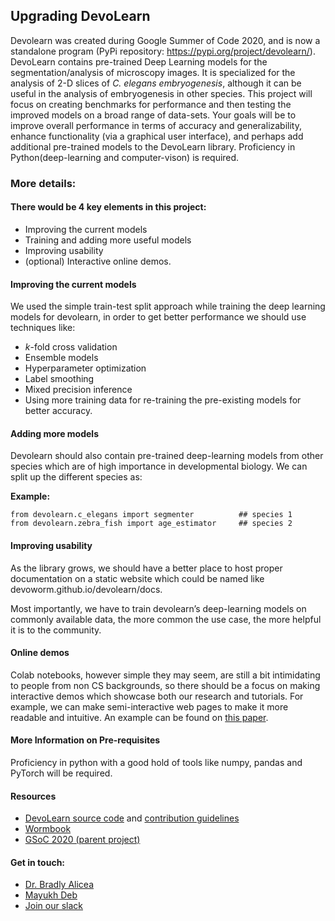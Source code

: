 ## Upgrading DevoLearn 
Devolearn was created during Google Summer of Code 2020, and is now a standalone program (PyPi repository: https://pypi.org/project/devolearn/). DevoLearn contains pre-trained Deep Learning models for the segmentation/analysis of microscopy images. It is specialized for the analysis of 2-D slices of _C. elegans embryogenesis_, although it can be useful in the analysis of embryogenesis in other species. This project will focus on creating benchmarks for performance and then testing the improved models on a broad range of data-sets. Your goals will be to improve overall performance in terms of accuracy and generalizability, enhance functionality (via a graphical user interface), and perhaps add additional pre-trained models to the DevoLearn library. Proficiency in Python(deep-learning and computer-vison) is required.

### More details:
#### There would be 4 key elements in this project:
* Improving the current models
* Training and adding more useful models 
* Improving usability
* (optional) Interactive online demos. 

#### Improving the current models
We used the simple train-test split approach while training the deep learning models for devolearn, in order to get better performance we should use techniques like:

* _k_-fold cross validation 
* Ensemble models 
* Hyperparameter optimization 
* Label smoothing 
* Mixed precision inference
* Using more training data for re-training the pre-existing models for better accuracy.

#### Adding more models

Devolearn should also contain pre-trained deep-learning models from other species which are of high importance in developmental biology. We can split up the different species as:

__Example:__   
~~~
from devolearn.c_elegans import segmenter          ## species 1   
from devolearn.zebra_fish import age_estimator     ## species 2
~~~

#### Improving usability  
As the library grows, we should have a better place to host proper documentation on a static website which could be named like devoworm.github.io/devolearn/docs. 

Most importantly, we have to train devolearn’s deep-learning models on commonly available data, the more common the use case, the more helpful it is to the community. 

#### Online demos

Colab notebooks, however simple they may seem, are still a bit intimidating to people from non CS backgrounds, so there should be a focus on making interactive demos which showcase both our research and tutorials. For example, we can make semi-interactive web pages to make it more readable and intuitive. An example can be found on [this paper](https://distill.pub/2017/feature-visualization/#enemy-of-feature-vis). 

#### More Information on Pre-requisites
Proficiency in python with a good hold of tools like numpy, pandas and PyTorch will be required.

#### Resources
* [DevoLearn source code](https://github.com/DevoLearn/devolearn) and [contribution guidelines](https://github.com/DevoLearn/devolearn/blob/master/.github/contributing.md)
* [Wormbook](http://www.wormbook.org/)
* [GSoC 2020 (parent project)](https://github.com/devoworm/GSoC-2020/tree/master/Pre-trained%20Models%20(DevLearning))


#### Get in touch:
* [Dr. Bradly Alicea](https://twitter.com/balicea1)
* [Mayukh Deb](https://twitter.com/mayukh091)
* [Join our slack](https://launchpass.com/openworm)


